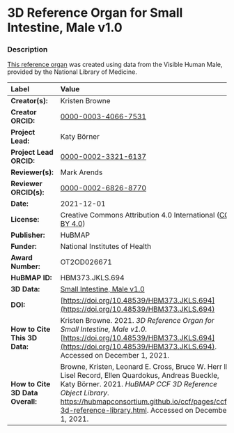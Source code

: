 # 3D Reference Organ for Small Intestine, Male v1.0

### Description
[This reference organ](https://hubmapconsortium.github.io/ccf/pages/ccf-3d-reference-library.html) was created using data from the Visible Human Male, provided by the National Library of Medicine.

| Label | Value |
| :------------- |:-------------|
| **Creator(s):** | Kristen Browne |
| **Creator ORCID:** | [0000-0003-4066-7531](https://orcid.org/0000-0003-4066-7531) |
| **Project Lead:** | Katy B&ouml;rner |
| **Project Lead ORCID:** | [0000-0002-3321-6137](https://orcid.org/0000-0002-3321-6137) |
| **Reviewer(s):** | Mark Arends | 
| **Reviewer ORCID(s):** |[0000-0002-6826-8770](https://doi.org/10.5072/0000-0002-6826-8770) |
| **Date:** | 2021-12-01 |
| **License:** | Creative Commons Attribution 4.0 International ([CC BY 4.0](https://creativecommons.org/licenses/by/4.0/)) |
| **Publisher:** | HuBMAP |
| **Funder:** | National Institutes of Health |
| **Award Number:** | OT2OD026671 |
| **HuBMAP ID:** | HBM373.JKLS.694 |
| **3D Data:** | [Small Intestine, Male v1.0](https://hubmapconsortium.github.io/ccf-releases/v1.1/models/VH_M_Small_Intestine.glb) |
| **DOI:** | [https://doi.org/10.48539/HBM373.JKLS.694](https://doi.org/10.48539/HBM373.JKLS.694) |
| **How to Cite This 3D Data:** | Kristen Browne. 2021. *3D Reference Organ for Small Intestine, Male v1.0.* [https://doi.org/10.48539/HBM373.JKLS.694](https://doi.org/10.48539/HBM373.JKLS.694). Accessed on December 1, 2021. |
| **How to Cite 3D Data Overall:** | Browne, Kristen, Leonard E. Cross, Bruce W. Herr II, Lisel Record, Ellen Quardokus, Andreas Bueckle, Katy B&ouml;rner. 2021. *HuBMAP CCF 3D Reference Object Library*. https://hubmapconsortium.github.io/ccf/pages/ccf-3d-reference-library.html. Accessed on December 1, 2021. |
